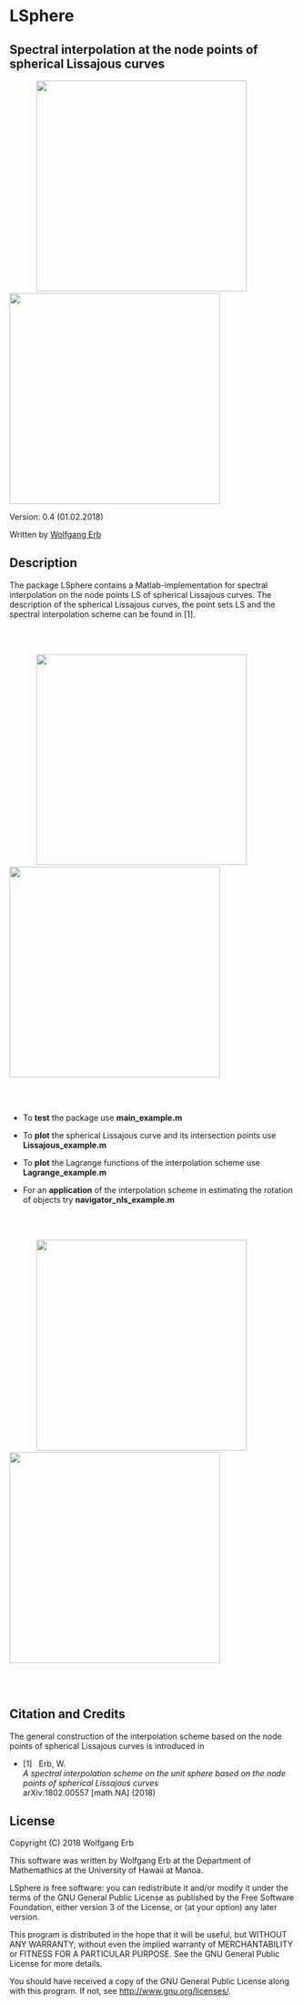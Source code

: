 # LSphere

Spectral interpolation at the node points of spherical Lissajous curves
--------------------------------------------------------------------------------

&nbsp;&nbsp;&nbsp;&nbsp;&nbsp;&nbsp;&nbsp;&nbsp;&nbsp; &nbsp;&nbsp;<img src="img/2Dpicture1.jpg" width="370"> &nbsp;&nbsp;&nbsp;&nbsp;&nbsp;&nbsp;&nbsp;&nbsp;&nbsp; &nbsp;&nbsp;<img src="img/2Dpicture2.jpg" width="370"> 

Version: 0.4 (01.02.2018)

Written by <a href="http://math.hawaii.edu/~erb/index.html"> Wolfgang Erb</a>

Description
-----------

The package LSphere contains a Matlab-implementation for spectral interpolation on 
the node points LS of spherical Lissajous curves. The description of the spherical
Lissajous curves, the point sets LS and the spectral interpolation scheme can be found in [1]. 

<br><br>

&nbsp;&nbsp;&nbsp;&nbsp;&nbsp;&nbsp;&nbsp;&nbsp;&nbsp; &nbsp;&nbsp;<img src="img/LC44.jpg" width="370"> &nbsp;&nbsp;&nbsp;&nbsp;&nbsp;&nbsp;&nbsp;&nbsp;&nbsp; &nbsp;&nbsp;<img src="img/Gamma44.jpg" width="370"> 

<br><br>

- To **test** the package use **main_example.m**

- To **plot** the spherical Lissajous curve and its intersection points use **Lissajous_example.m**

- To **plot** the Lagrange functions of the interpolation scheme use **Lagrange_example.m**

- For an **application** of the interpolation scheme in estimating the rotation of objects try **navigator_nls_example.m**

<br><br>

&nbsp;&nbsp;&nbsp;&nbsp;&nbsp;&nbsp;&nbsp;&nbsp;&nbsp; &nbsp;&nbsp;<img src="img/LC54.jpg" width="370"> &nbsp;&nbsp;&nbsp;&nbsp;&nbsp;&nbsp;&nbsp;&nbsp;&nbsp; &nbsp;&nbsp;<img src="img/Gamma54.jpg" width="370"> 

<br><br>



Citation and Credits
--------------------

The general construction of the interpolation scheme based on the node points of spherical Lissajous curves is introduced in 


*   [1] &nbsp; Erb, W. <br>
    <i> A spectral interpolation scheme on the unit sphere based on the node points of spherical Lissajous curves </i> <br>
    arXiv:1802.00557 [math.NA] (2018) 


License
-------

Copyright (C) 2018 Wolfgang Erb

This software was written by Wolfgang Erb at the Department of Mathemathics at the University of Hawaii at Manoa.

LSphere is free software: you can redistribute it and/or modify
it under the terms of the GNU General Public License as published by
the Free Software Foundation, either version 3 of the License, or
(at your option) any later version.

This program is distributed in the hope that it will be useful,
but WITHOUT ANY WARRANTY; without even the implied warranty of
MERCHANTABILITY or FITNESS FOR A PARTICULAR PURPOSE.  See the
GNU General Public License for more details.

You should have received a copy of the GNU General Public License
along with this program. If not, see <http://www.gnu.org/licenses/>.
